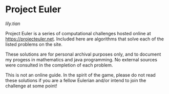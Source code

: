 # Project Euler
*lily.tian*

Project Euler is a series of computational challenges hosted online at https://projecteuler.net. Included here are algorithms that solve each of the listed problems on the site.

These solutions are for personal archival purposes only, and to document my progess in mathematics and java programming. No external sources were consulted in the completion of each problem.

This is not an online guide. In the spirit of the game, please do not read these solutions if you are a fellow Eulerian and/or intend to join the challenge at some point!